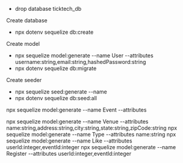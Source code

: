 - drop database ticktech_db

Create database
- npx dotenv sequelize db:create

Create model
- npx sequelize model:generate --name User --attributes username:string,email:string,hashedPassword:string
- npx dotenv sequelize db:migrate

Create seeder
- npx sequelize seed:generate --name <seedfilename>
- npx dotenv sequelize db:seed:all


npx sequelize model:generate --name Event --attributes

npx sequelize model:generate --name Venue --attributes name:string,address:string,city:string,state:string,zipCode:string
npx sequelize model:generate --name Type --attributes name:string
npx sequelize model:generate --name Like --attributes userId:integer,eventId:integer
npx sequelize model:generate --name Register --attributes userId:integer,eventId:integer

